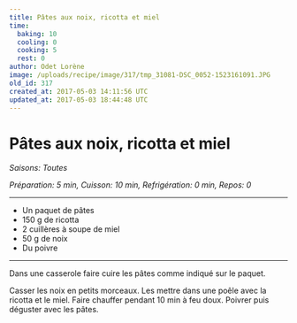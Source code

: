 ```yaml
---
title: Pâtes aux noix, ricotta et miel
time:
  baking: 10
  cooling: 0
  cooking: 5
  rest: 0
author: Odet Lorène
image: /uploads/recipe/image/317/tmp_31081-DSC_0052-1523161091.JPG
old_id: 317
created_at: 2017-05-03 14:11:56 UTC
updated_at: 2017-05-03 18:44:48 UTC
---
```


# Pâtes aux noix, ricotta et miel



*Saisons: Toutes*

*Préparation: 5 min, Cuisson: 10 min, Refrigération: 0 min, Repos: 0*

---

- Un paquet de pâtes
- 150 g de ricotta
- 2 cuillères à soupe de miel
- 50 g de noix
- Du poivre

---

Dans une casserole faire cuire les pâtes comme indiqué sur le paquet.

Casser les noix en petits morceaux. Les mettre dans une poêle avec la ricotta et le miel. Faire chauffer pendant 10 min à feu doux. Poivrer puis déguster avec les pâtes.
